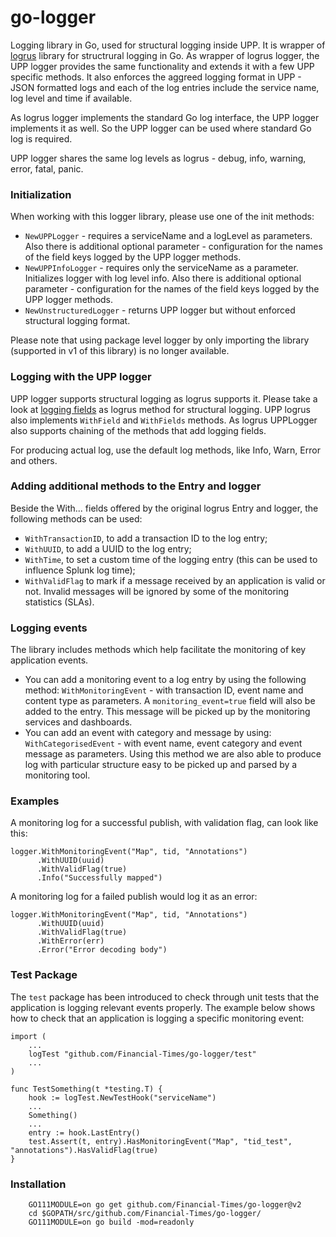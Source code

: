 # go-logger

Logging library in Go, used for structural logging inside UPP. It is wrapper of [logrus](https://github.com/sirupsen/logrus) library for structrural logging in Go.
As wrapper of logrus logger, the UPP logger provides the same functionality and extends it with a few UPP specific methods. It also enforces the aggreed logging format in UPP -
JSON formatted logs and each of the log entries include the service name, log level and time if available.

As logrus logger implements the standard Go log interface, the UPP logger implements it as well.
So the UPP logger can be used where standard Go log is required. 

UPP logger shares the same log levels as logrus - debug, info, warning, error, fatal, panic.

### Initialization
When working with this logger library, please use one of the init methods:
- `NewUPPLogger` - requires a serviceName and a logLevel as parameters. Also there is additional optional parameter - 
configuration for the names of the field keys logged by the UPP logger methods. 
- `NewUPPInfoLogger` - requires only the serviceName as a parameter. Initializes logger with log level info. 
Also there is additional optional parameter - 
configuration for the names of the field keys logged by the UPP logger methods. 
- `NewUnstructuredLogger` - returns UPP logger but without enforced structural logging format.

Please note that using package level logger by only importing the library (supported in v1 of this library) is no longer available.

### Logging with the UPP logger
UPP logger supports structural logging as logrus supports it. Please take a look at [logging fields](https://github.com/sirupsen/logrus#fields)
as logrus method for structural logging. UPP logrus also implements `WithField` and `WithFields` methods.
As logrus UPPLogger also supports chaining of the methods that add logging fields.

For producing actual log, use the default log methods, like Info, Warn, Error and others.

### Adding additional methods to the Entry and logger

Beside the With... fields offered by the original logrus Entry and logger, the following methods can be used:
- `WithTransactionID`, to add a transaction ID to the log entry;
- `WithUUID`, to add a UUID to the log entry;
- `WithTime`, to set a custom time of the logging entry (this can be used to influence Splunk log time); 
- `WithValidFlag` to mark if a message received by an application is valid or not. 
Invalid messages will be ignored by some of the monitoring statistics (SLAs).


### Logging events
The library includes methods which help facilitate the monitoring of key application events.

- You can add a monitoring event to a log entry by using the following method:
`WithMonitoringEvent` - with transaction ID, event name and content type as parameters. 
A `monitoring_event=true` field will also be added to the entry. 
This message will be picked up by the monitoring services and dashboards.
- You can add an event with category and message by using: `WithCategorisedEvent` - with event name,
event category and event message as parameters. Using this method we are also able to produce log
with particular structure easy to be picked up and parsed by a monitoring tool.

### Examples

A monitoring log for a successful publish, with validation flag, can look like this:

```
logger.WithMonitoringEvent("Map", tid, "Annotations")
      .WithUUID(uuid)
      .WithValidFlag(true)
      .Info("Successfully mapped")
```

A monitoring log for a failed publish would log it as an error:
```
logger.WithMonitoringEvent("Map", tid, "Annotations")
      .WithUUID(uuid)
      .WithValidFlag(true)
      .WithError(err)
      .Error("Error decoding body")
```

### Test Package

The `test` package has been introduced to check through unit tests that the application is logging relevant events 
properly. The example below shows how to check that an application is logging a specific monitoring event:
```
import (
    ...
    logTest "github.com/Financial-Times/go-logger/test"
    ...
)

func TestSomething(t *testing.T) {
    hook := logTest.NewTestHook("serviceName")
    ...
    Something()
    ...
    entry := hook.LastEntry()
    test.Assert(t, entry).HasMonitoringEvent("Map", "tid_test", "annotations").HasValidFlag(true)
}

```

### Installation

```
    GO111MODULE=on go get github.com/Financial-Times/go-logger@v2
    cd $GOPATH/src/github.com/Financial-Times/go-logger/
    GO111MODULE=on go build -mod=readonly
```